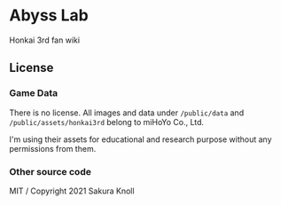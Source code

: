 # Abyss Lab

Honkai 3rd fan wiki

## License

### Game Data

There is no license. All images and data under `/public/data` and `/public/assets/honkai3rd` belong to miHoYo Co., Ltd.

I'm using their assets for educational and research purpose without any permissions from them.

### Other source code

MIT / Copyright 2021 Sakura Knoll
